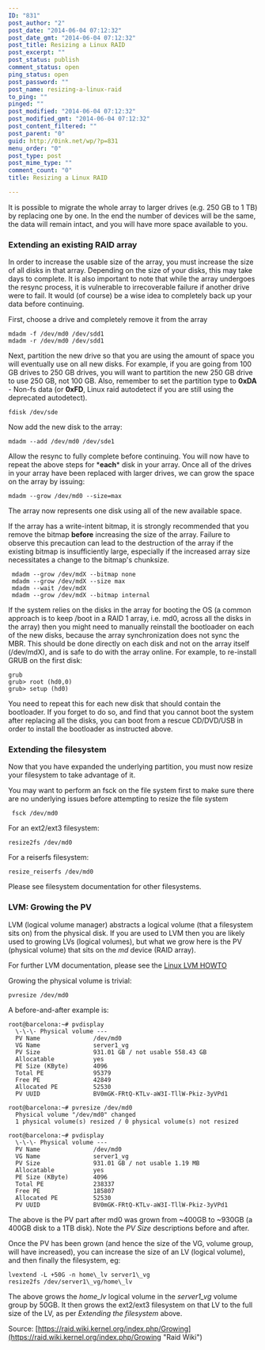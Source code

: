 ```yaml
---
ID: "831"
post_author: "2"
post_date: "2014-06-04 07:12:32"
post_date_gmt: "2014-06-04 07:12:32"
post_title: Resizing a Linux RAID
post_excerpt: ""
post_status: publish
comment_status: open
ping_status: open
post_password: ""
post_name: resizing-a-linux-raid
to_ping: ""
pinged: ""
post_modified: "2014-06-04 07:12:32"
post_modified_gmt: "2014-06-04 07:12:32"
post_content_filtered: ""
post_parent: "0"
guid: http://0ink.net/wp/?p=831
menu_order: "0"
post_type: post
post_mime_type: ""
comment_count: "0"
title: Resizing a Linux RAID

---
```


It is possible to migrate the whole array to larger drives
(e.g. 250 GB to 1 TB) by replacing one by one. In the end the number
of devices will be the same, the data will remain intact, and you will
have more space available to you.

### Extending an existing RAID array

In order to increase the usable size of the array, you must increase
the size of all disks in that array. Depending on the size of your
disks, this may take days to complete. It is also important to note
that while the array undergoes the resync process, it is vulnerable
to irrecoverable failure if another drive were to fail. It would (of
course) be a wise idea to completely back up your data before continuing.

First, choose a drive and completely remove it from the array

```
mdadm -f /dev/md0 /dev/sdd1
mdadm -r /dev/md0 /dev/sdd1
````

Next, partition the new drive so that you are using the amount of
space you will eventually use on all new disks. For example, if you
are going from 100 GB drives to 250 GB drives, you will want to
partition the new 250 GB drive to use 250 GB, not 100 GB. Also,
remember to set the partition type to **0xDA** \- Non-fs data (or
**0xFD**, Linux raid autodetect if you are still using the deprecated
autodetect).

```
fdisk /dev/sde
```

Now add the new disk to the array:

```
mdadm --add /dev/md0 /dev/sde1
```

Allow the resync to fully complete before continuing. You will now
have to repeat the above steps for ***each**\* disk in your array.
Once all of the drives in your array have been replaced with larger
drives, we can grow the space on the array by issuing:

```
mdadm --grow /dev/md0 --size=max
```

The array now represents one disk using all of the new available space.

If the array has a write-intent bitmap, it is strongly recommended that
you remove the bitmap **before** increasing the size of the array.
Failure to observe this precaution can lead to the destruction of the
array if the existing bitmap is insufficiently large, especially if
the increased array size necessitates a change to the bitmap's chunksize.

```
 mdadm --grow /dev/mdX --bitmap none
 mdadm --grow /dev/mdX --size max
 mdadm --wait /dev/mdX
 mdadm --grow /dev/mdX --bitmap internal
```

If the system relies on the disks in the array for booting the OS
(a common approach is to keep /boot in a RAID 1 array, i.e. md0,
across all the disks in the array) then you might need to manually
reinstall the bootloader on each of the new disks, because the array
synchronization does not sync the MBR. This should be done directly
on each disk and not on the array itself (/dev/mdX), and is safe to
do with the array online. For example, to re-install GRUB on the
first disk:

```
grub
grub> root (hd0,0)
grub> setup (hd0)
```

You need to repeat this for each new disk that should contain the
bootloader. If you forget to do so, and find that you cannot boot
the system after replacing all the disks, you can boot from a rescue
CD/DVD/USB in order to install the bootloader as instructed above.

### Extending the filesystem

Now that you have expanded the underlying partition, you must now
resize your filesystem to take advantage of it.

You may want to perform an fsck on the file system first to make sure
there are no underlying issues before attempting to resize the file system

```
 fsck /dev/md0
```

For an ext2/ext3 filesystem:

```
resize2fs /dev/md0
```

For a reiserfs filesystem:

```
resize_reiserfs /dev/md0
```

Please see filesystem documentation for other filesystems.

### LVM: Growing the PV

LVM (logical volume manager) abstracts a logical volume
(that a filesystem sits on) from the physical disk. If you are used
to LVM then you are likely used to growing LVs (logical volumes), but
what we grow here is the PV (physical volume) that sits on the
_md_ device (RAID array).

For further LVM documentation, please see the
[Linux LVM HOWTO](http://tldp.org/HOWTO/LVM-HOWTO/)

Growing the physical volume is trivial:

```
pvresize /dev/md0
```

A before-and-after example is:

```
root@barcelona:~# pvdisplay
  \-\-\- Physical volume ---
  PV Name               /dev/md0
  VG Name               server1_vg
  PV Size               931.01 GB / not usable 558.43 GB
  Allocatable           yes
  PE Size (KByte)       4096
  Total PE              95379
  Free PE               42849
  Allocated PE          52530
  PV UUID               BV0mGK-FRtQ-KTLv-aW3I-TllW-Pkiz-3yVPd1

root@barcelona:~# pvresize /dev/md0
  Physical volume "/dev/md0" changed
  1 physical volume(s) resized / 0 physical volume(s) not resized

root@barcelona:~# pvdisplay
  \-\-\- Physical volume ---
  PV Name               /dev/md0
  VG Name               server1_vg
  PV Size               931.01 GB / not usable 1.19 MB
  Allocatable           yes
  PE Size (KByte)       4096
  Total PE              238337
  Free PE               185807
  Allocated PE          52530
  PV UUID               BV0mGK-FRtQ-KTLv-aW3I-TllW-Pkiz-3yVPd1
```

The above is the PV part after md0 was grown from ~400GB to ~930GB
(a 400GB disk to a 1TB disk). Note the _PV Size_ descriptions before
and after.

Once the PV has been grown (and hence the size of the VG, volume
group, will have increased), you can increase the size of an LV
(logical volume), and then finally the filesystem, eg:

```
lvextend -L +50G -n home\_lv server1\_vg
resize2fs /dev/server1\_vg/home\_lv
```

The above grows the _home_lv_ logical volume in the _server1_vg_ 
volume group by 50GB. It then grows the ext2/ext3 filesystem on that
LV to the full size of the LV, as per _Extending the filesystem_ above.

Source: [https://raid.wiki.kernel.org/index.php/Growing](https://raid.wiki.kernel.org/index.php/Growing "Raid Wiki")
